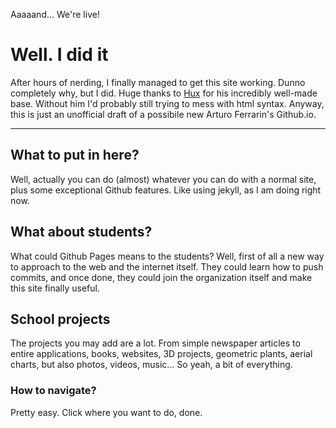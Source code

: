 Aaaaand... We're live!

# Well. I did it

After hours of nerding, I finally managed to get this site working. Dunno completely why, but I did.
Huge thanks to <a href="https://github.com/Huxpro">Hux</a> for his incredibly well-made base. Without him I'd probably still trying to mess with html syntax.
Anyway, this is just an unofficial draft of a possibile new Arturo Ferrarin's Github.io.

---

## What to put in here?

Well, actually you can do (almost) whatever you can do with a normal site, plus some exceptional Github features. Like using jekyll, as I am doing right now.

## What about students?

What could Github Pages means to the students? Well, first of all a new way to approach to the web and the internet itself. They could learn how to push commits, and once done, they could join the organization itself and make this site finally useful.

## School projects

The projects you may add are a lot. From simple newspaper articles to entire applications, books, websites, 3D projects, geometric plants, aerial charts, but also photos, videos, music... So yeah, a bit of everything.
### How to navigate?

Pretty easy. Click where you want to do, done.